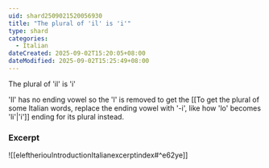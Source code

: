 ```yaml
---
uid: shard2509021520056930
title: "The plural of 'il' is 'i'"
type: shard
categories:
  - Italian
dateCreated: 2025-09-02T15:20:05+08:00
dateModified: 2025-09-02T15:25:49+08:00
---
```

The plural of 'il' is 'i'

'Il' has no ending vowel so the 'l' is removed to get the [[To get the plural of some Italian words, replace the ending vowel with '-i', like how 'lo' becomes 'li'|'i']] ending for its plural instead.
### Excerpt
![[eleftheriouIntroductionItalianexcerptindex#^e62ye]]

